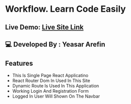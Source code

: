 # Workflow. Learn Code Easily

## Live Demo: [Live Site Link](https://yeasararefin-ph-as10.netlify.app/)

## 💻 Developed By : Yeasar Arefin

## Features 
- This Is Single Page React Applicatino
- React Router Dom In Used In This Site
- Dynamic Route Is Used In This Application
- Working Login And Registration Form
- Logged In User Will Shown On The Navbar